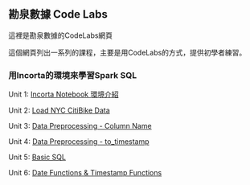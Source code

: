 ## 勘泉數據 Code Labs

這裡是勘泉數據的CodeLabs網頁

這個網頁列出一系列的課程，主要是用CodeLabs的方式，提供初學者練習。


### 用Incorta的環境來學習Spark SQL

Unit 1: [Incorta Notebook 環境介紹](https://www.google.com)

Unit 2: [Load NYC CitiBike Data](Load_NYC_CitiBike_Data/)

Unit 3: [Data Preprocessing - Column Name](Data_Preprocessing_Column_Name/)

Unit 4: [Data Preprocessing - to_timestamp](Data_Preprocessing_to_timestamp/)

Unit 5: [Basic SQL](Basic_SQL/)

Unit 6: [Date Functions & Timestamp Functions](DateFunctions_TimestampFunctions/)



